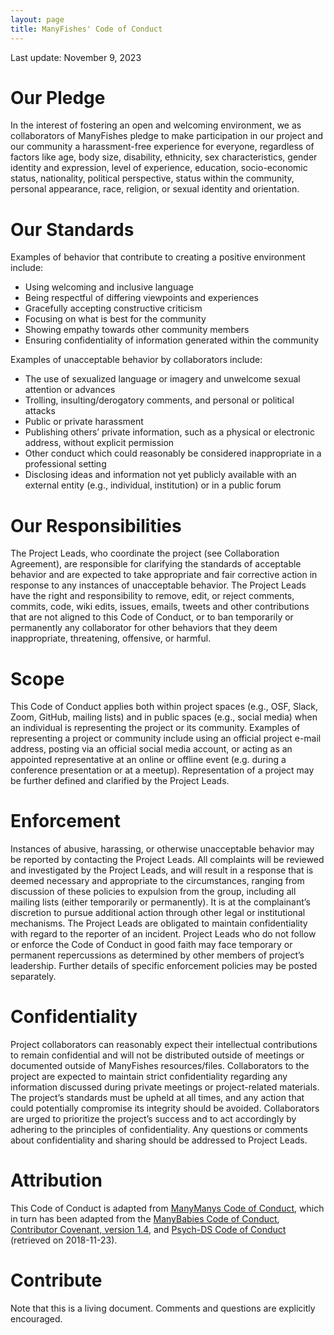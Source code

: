 ```yaml
---
layout: page
title: ManyFishes' Code of Conduct
---
```

Last update: November 9, 2023

# Our Pledge
In the interest of fostering an open and welcoming environment, we as collaborators of ManyFishes pledge to make participation in our project and our community a harassment-free experience for everyone, regardless of factors like age, body size, disability, ethnicity, sex characteristics, gender identity and expression, level of experience, education, socio-economic status, nationality, political perspective, status within the community, personal appearance, race, religion, or sexual identity and orientation.

# Our Standards
Examples of behavior that contribute to creating a positive environment include:
- Using welcoming and inclusive language
- Being respectful of differing viewpoints and experiences
- Gracefully accepting constructive criticism
- Focusing on what is best for the community
- Showing empathy towards other community members
- Ensuring confidentiality of information generated within the community

Examples of unacceptable behavior by collaborators include:
- The use of sexualized language or imagery and unwelcome sexual attention or advances
- Trolling, insulting/derogatory comments, and personal or political attacks
- Public or private harassment
- Publishing others’ private information, such as a physical or electronic address, without explicit permission
- Other conduct which could reasonably be considered inappropriate in a professional setting
- Disclosing ideas and information not yet publicly available with an external entity (e.g., individual, institution) or in a public forum

# Our Responsibilities
The Project Leads, who coordinate the project (see Collaboration Agreement), are responsible for clarifying the standards of acceptable behavior and are expected to take appropriate and fair corrective action in response to any instances of unacceptable behavior. The Project Leads have the right and responsibility to remove, edit, or reject comments, commits, code, wiki edits, issues, emails, tweets and other contributions that are not aligned to this Code of Conduct, or to ban temporarily or permanently any collaborator for other behaviors that they deem inappropriate, threatening, offensive, or harmful.

# Scope
This Code of Conduct applies both within project spaces (e.g., OSF, Slack, Zoom, GitHub, mailing lists) and in public spaces (e.g., social media) when an individual is representing the project or its community. Examples of representing a project or community include using an official project e-mail address, posting via an official social media account, or acting as an appointed representative at an online or offline event (e.g. during a conference presentation or at a meetup). Representation of a project may be further defined and clarified by the Project Leads.

# Enforcement
Instances of abusive, harassing, or otherwise unacceptable behavior may be reported by contacting the Project Leads. All complaints will be reviewed and investigated by the Project Leads, and will result in a response that is deemed necessary and appropriate to the circumstances, ranging from discussion of these policies to expulsion from the group, including all mailing lists (either temporarily or permanently). It is at the complainant’s discretion to pursue additional action through other legal or institutional mechanisms. The Project Leads are obligated to maintain confidentiality with regard to the reporter of an incident. Project Leads who do not follow or enforce the Code of Conduct in good faith may face temporary or permanent repercussions as determined by other members of project’s leadership. Further details of specific enforcement policies may be posted separately.

# Confidentiality
Project collaborators can reasonably expect their intellectual contributions to remain confidential and will not be distributed outside of meetings or documented outside of ManyFishes resources/files. Collaborators to the project are expected to maintain strict confidentiality regarding any information discussed during private meetings or project-related materials. The project’s standards must be upheld at all times, and any action that could potentially compromise its integrity should be avoided. Collaborators are urged to prioritize the project’s success and to act accordingly by adhering to the principles of confidentiality. Any questions or comments about confidentiality and sharing should be addressed to Project Leads.

# Attribution
This Code of Conduct is adapted from [ManyManys Code of Conduct](https://manymanys.github.io/COC/), which in turn has been adapted from the [ManyBabies Code of Conduct](https://manybabies.org/codeofconduct/), [Contributor Covenant, version 1.4](https://www.contributor-covenant.org/version/1/4/code-of-conduct.html), and [Psych-DS Code of Conduct](https://github.com/psych-ds/psych-DS/blob/master/CODE_OF_CONDUCT.md) (retrieved on 2018-11-23).

# Contribute
Note that this is a living document. Comments and questions are explicitly encouraged.
